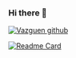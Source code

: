 
###  Hi there 👋
 <!--

 ![Top Langs](https://github-readme-stats.vercel.app/api/top-langs/?username=mrVazguen&theme=tokyonight) 

### Most used languages :rocket:
[![Anurag's GitHub stats](https://github-readme-stats.vercel.app/api/top-langs/?username=mrVazguen)](https://github.com/mrVazguen/github-readme-stats)
&nbsp;
&nbsp;

### View :rocket:
![Anurag's GitHub stats](https://github-readme-stats.vercel.app/api?username=mrVazguen&show_icons=true&theme=radical)
-->

[![Vazguen github](https://github-readme-stats.vercel.app/api/top-langs/?username=mrVazguen&theme=tokyonight)](https://github.com/mrVazguen/github-readme-stats)




[![Readme Card](https://github-readme-stats.vercel.app/api/pin/?username=mrVazguen&repo=github-readme-stats)](https://github.com/mrVazguen/github-readme-stats)
